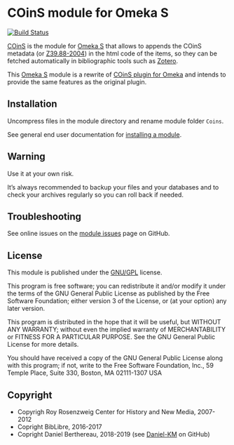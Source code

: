 COinS module for Omeka S
========================

[![Build Status](https://travis-ci.org/biblibre/omeka-s-module-Coins.svg?branch=master)](https://travis-ci.org/biblibre/omeka-s-module-Coins)

[COinS] is the module for [Omeka S] that allows to appends the COinS metadata
(or [Z39.88-2004]) in the html code of the items, so they can be fetched
automatically in bibliographic tools such as [Zotero].

This [Omeka S] module is a rewrite of [COinS plugin for Omeka] and
intends to provide the same features as the original plugin.


Installation
------------

Uncompress files in the module directory and rename module folder `Coins`.

See general end user documentation for [installing a module].


Warning
-------

Use it at your own risk.

It’s always recommended to backup your files and your databases and to check
your archives regularly so you can roll back if needed.


Troubleshooting
---------------

See online issues on the [module issues] page on GitHub.


License
-------

This module is published under the [GNU/GPL] license.

This program is free software; you can redistribute it and/or modify
it under the terms of the GNU General Public License as published by
the Free Software Foundation; either version 3 of the License, or
(at your option) any later version.

This program is distributed in the hope that it will be useful,
but WITHOUT ANY WARRANTY; without even the implied warranty of
MERCHANTABILITY or FITNESS FOR A PARTICULAR PURPOSE.  See the
GNU General Public License for more details.

You should have received a copy of the GNU General Public License
along with this program; if not, write to the Free Software
Foundation, Inc., 59 Temple Place, Suite 330, Boston, MA  02111-1307  USA


Copyright
---------

* Copyrigh Roy Rosenzweig Center for History and New Media, 2007-2012
* Copright BibLibre, 2016-2017
* Copright Daniel Berthereau, 2018-2019 (see [Daniel-KM] on GitHub)


[COinS]: https://github.com/biblibre/omeka-s-module-Coins
[Z39.88-2004]: https://www.niso.org/publications/z3988-2004-r2010
[COinS plugin for Omeka]: http://omeka.org/add-ons/plugins/coins/
[Omeka S]: https://github.com/omeka/omeka-s
[Zotero]: https://zotero.org
[installing a module]: http://dev.omeka.org/docs/s/user-manual/modules/#installing-modules
[module issues]: https://github.com/Daniel-KM/Omeka-S-module-Coins/issues
[GNU/GPL]: https://www.gnu.org/licenses/gpl-3.0.html
[Daniel-KM]: https://github.com/Daniel-KM "Daniel Berthereau"
